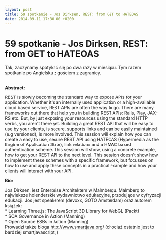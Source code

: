 ```yaml
---
layout: post
title: 59 spotkanie - Jos Dirksen, REST: from GET to HATEOAS
date: 2014-09-11 17:30:00 +0200
---
```

# 59 spotkanie - Jos Dirksen, REST: from GET to HATEOAS

<p>Tak, zaczynamy spotykać się po dwa razy w miesiącu. Tym razem spotkanie po Angielsku z gościem z zagranicy.</p> <p><br/><b>Abstract:</b></p> <p>REST is slowly becoming the standard way to expose APIs for your application. Whether it's an internally used application or a high-available cloud based service, REST APIs are often the way to go. There are many frameworks out there that help you in building REST APIs: Rails, Play, JAX-RS etc. But, by just exposing your resources using the standard HTTP verbs, you aren't there yet. Building a great REST API that will be easy to use by your clients, is secure, supports links and can be easily maintained (e.g versioned), is more involved. This session will explain how you can create a easy to use, secure REST API using HATEOAS (Hypermedia as the Engine of Application State), link relations and a HMAC based authentication scheme. This session will show, using a concrete example, how to get your REST API to the next level. This session doesn't show how to implement these schemes with a specific framework, but focusses on how to use and apply these concepts in a practical example and how your clients will interact with your API.</p> <p><b>Bio:</b></p> <p>Jos Dirksen, jest Enterprise Architektem w Malmbergu. Malmberg to najwieksze holenderskie wydawnictwo edukacyjne, przodujące w cyfryzacji edukacji. Jos jest speakerem (devoxx, GOTO Amsterdam) oraz autorem książek:<br/>* Learning Three.js: The JavaScript 3D Library for WebGL (Packt)<br/>* SOA Governance in Action (Manning)<br/>* Open Source ESBs in Action (Manning)<br/>Prowadzi także bloga <a href="http://www.smartjava.org/"><a href="http://www.smartjava.org/" class="linkified">http://www.smartjava.org/</a></a> (chociaż ostatnio jest to bardziej smartjavascript ;)</p>

